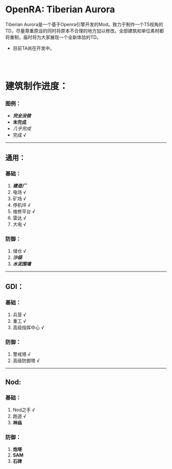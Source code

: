 # OpenRA: Tiberian Aurora

Tiberian Aurora是一个基于Openra引擎开发的Mod。致力于制作一个TS视角的TD，尽量尊重原设的同时将原本不合理的地方加以修改。全部建筑和单位素材都将重制，届时将为大家展现一个全新体验的TD。

- 目前TA尚在开发中。

<br/>
<br/>


# 建筑制作进度：

### 图例：
- ***完全没做***  
- **未完成**  
- *几乎完成*
- 完成 √

---

## 通用：
### 基础：
1. ***建造厂***
2. 电场 √
3. 矿场 √
4. 停机坪 √
5. 维修平台 √
6. 雷达 √
7. 大电 √
### 防御：
1. 储仓 √
2. ***沙袋***
3. ***水泥围墙***

---

## GDI：
### 基础：
1. 兵营 √
2. 重工 √
3. 高级指挥中心 √
### 防御：
1. 警戒塔 √
2. 高级防御塔 √

---

## Nod:
### 基础：
1. Nod之手 √
2. 跑道 √
3. **神庙**
### 防御：
1. **炮塔**
2. **SAM**
3. **石碑**